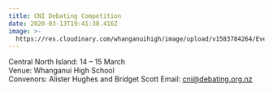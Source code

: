 ```yaml
---
title: CNI Debating Competition
date: 2020-03-13T19:41:38.416Z
image: >-
  https://res.cloudinary.com/whanganuihigh/image/upload/v1583784264/Events/Capture.png
---
```

Central North Island: 14 – 15 March  
Venue: Whanganui High School  
Convenors: Alister Hughes and Bridget Scott
Email: cni@debating.org.nz 